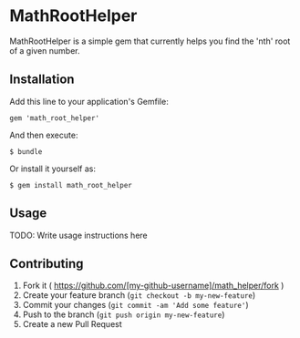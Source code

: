 # MathRootHelper

MathRootHelper is a simple gem that currently helps you find the 'nth' root of a given number.

## Installation

Add this line to your application's Gemfile:

    gem 'math_root_helper'

And then execute:

    $ bundle

Or install it yourself as:

    $ gem install math_root_helper

## Usage

TODO: Write usage instructions here

## Contributing

1. Fork it ( https://github.com/[my-github-username]/math_helper/fork )
2. Create your feature branch (`git checkout -b my-new-feature`)
3. Commit your changes (`git commit -am 'Add some feature'`)
4. Push to the branch (`git push origin my-new-feature`)
5. Create a new Pull Request
